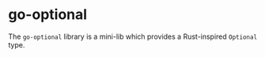 # go-optional

The `go-optional` library is a mini-lib which provides a Rust-inspired `Optional` type.

